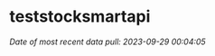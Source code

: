 
<!-- README.md is generated from README.Rmd. Please edit that file -->

# teststocksmartapi

*Date of most recent data pull: 2023-09-29 00:04:05*
